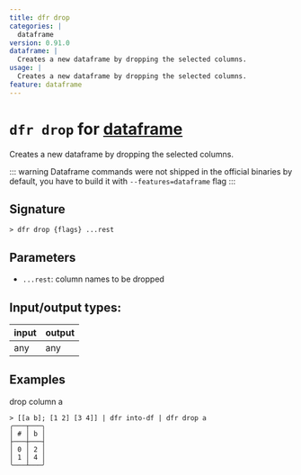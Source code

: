 ```yaml
---
title: dfr drop
categories: |
  dataframe
version: 0.91.0
dataframe: |
  Creates a new dataframe by dropping the selected columns.
usage: |
  Creates a new dataframe by dropping the selected columns.
feature: dataframe
---
```

<!-- This file is automatically generated. Please edit the command in https://github.com/nushell/nushell instead. -->

# `dfr drop` for [dataframe](/commands/categories/dataframe.md)

<div class='command-title'>Creates a new dataframe by dropping the selected columns.</div>

::: warning
Dataframe commands were not shipped in the official binaries by default, you have to build it with `--features=dataframe` flag
:::

## Signature

```> dfr drop {flags} ...rest```

## Parameters

 -  `...rest`: column names to be dropped


## Input/output types:

| input | output |
| ----- | ------ |
| any   | any    |

## Examples

drop column a
```nu
> [[a b]; [1 2] [3 4]] | dfr into-df | dfr drop a
╭───┬───╮
│ # │ b │
├───┼───┤
│ 0 │ 2 │
│ 1 │ 4 │
╰───┴───╯

```
